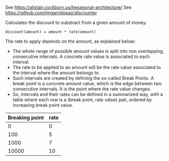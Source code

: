 See https://alistair.cockburn.us/hexagonal-architecture/
See https://github.com/jmgarridopaz/discounter

Calculates the discount to substract from a given amount of money.

```
discount(amount) = amount * rate(amount)
```

The rate to apply depends on the amount, as explained below:

- The whole range of possible amount values is split into non overlapping, consecutive intervals. A concrete rate value is associated to each interval.
- The rate to be applied to an amount will be the rate value associated to the interval where the amount belongs to.
- Such intervals are created by defining the so-called Break Points. A break point is a concrete amount value, which is the edge between two consecutive intervals. It is the point where the rate value changes.
- So, intervals and their rates can be defined in a summarized way, with a table where each row is a (break point, rate value) pair, ordered by increasing break point value.

| Breaking point | rate
| -------------- | ---- | 
0 | 0
100 | 5
1000 |  7
10000 |  10